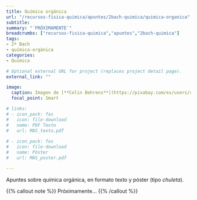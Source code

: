 ```yaml
---
title: Química orgánica
url: "/recursos-fisica-quimica/apuntes/2bach-quimica/quimica-organica"
subtitle: 
summary: "`PRÓXIMAMENTE`"
breadcrumbs: ["recursos-fisica-quimica","apuntes","2bach-quimica"]
tags:
- 2º Bach
- química-orgánica
categories:
- Química

# Optional external URL for project (replaces project detail page).
external_link: ""

image:
  caption: Imagen de [**Colin Behrens**](https://pixabay.com/es/users/colin00b-346653/) en [Pixabay](https://pixabay.com/es/)
  focal_point: Smart

# links:
# - icon_pack: fas
#   icon: file-download
#   name: PDF Texto
#   url: MAS_texto.pdf
  
# - icon_pack: fas
#   icon: file-download
#   name: Póster
#   url: MAS_poster.pdf

---
```


Apuntes sobre química orgánica, en formato texto y póster (tipo _chuleta_).

{{% callout note %}}
Próximamente...
{{% /callout %}}
